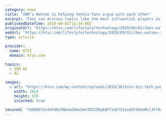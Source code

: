 ```yaml
---
category: news
title: "IBM’s Watson is helping tennis fans argue with each other"
excerpt: "Fans can discuss topics like the most influential players in history, and their arguments will be analyzed by IBM’s Watson technology (using the same AI tool that helped a computer take on a top ..."
publishedDateTime: 2020-09-01T15:34:00Z
originalUrl: "https://ktvz.com/lifestyle/technology/2020/09/01/ibms-watson-is-helping-tennis-fans-argue-with-each-other/"
webUrl: "https://ktvz.com/lifestyle/technology/2020/09/01/ibms-watson-is-helping-tennis-fans-argue-with-each-other/"
type: article

provider:
  name: KTVZ
  domain: ktvz.com

topics:
  - IBM AI
  - AI

images:
  - url: "https://ktvz.com/wp-content/uploads/2019/10/ktvz-biz-tech.png"
    width: 1024
    height: 576
    isCached: true

secured: "fGO06P1UuImY4RuTNb4oGXAnVmnTDV2ZQq6QFfsGEfS2sx0ZY45GeMLlJFfdwVX7NHw/sSriod/KYf3YkB/1gnl8EeLwKysErbLBaW2BxmW9T8wnMEhmIjg5lBEi9fooe2pEturAEF3jlrXd9yR0nkJSlQuQU4rndjwXli2IBBFDU42eT2qG516cZSanmWkqDM+/jghwXlzpHT0/Fnq07J3OzKGgsYKYf6J9BUMftrjArLhCWA1eCSN4hscdc+CTz+E33+kwOpvTZuWXLaJJRrD60PTr1bbzhDg9pUl+an/kTkhiru/jE7HEuOPb6XhDFzLsFWy6JTO5+NxJ/YZV6CWJMNLBC+ZN5E2QFzh5u3c=;E4koAoVmUclWmBDSKMT8vw=="
---
```


